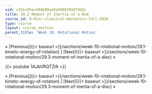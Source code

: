 ```yaml
---
uid: c32ec05ec684b90ae0a5086f0167dd2c
title: 29.2 Moment of Inertia of a Rod
course_id: 8-01sc-classical-mechanics-fall-2016
type: course
layout: course_section
parent_title: 'Week 10: Rotational Motion'
---
```


« [Previous]({{< baseurl >}}/sections/week-10-rotational-motion/29.1-kinetic-energy-of-rotation) | [Next]({{< baseurl >}}/sections/week-10-rotational-motion/29.3-moment-of-inertia-of-a-disc) »

{{< youtube 1AJbVRQTZlA >}}

« [Previous]({{< baseurl >}}/sections/week-10-rotational-motion/29.1-kinetic-energy-of-rotation) | [Next]({{< baseurl >}}/sections/week-10-rotational-motion/29.3-moment-of-inertia-of-a-disc) »